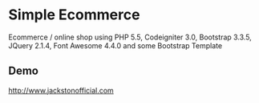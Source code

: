 # Simple Ecommerce
Ecommerce / online shop using PHP 5.5, Codeigniter 3.0, Bootstrap 3.3.5, JQuery 2.1.4, Font Awesome 4.4.0 and some Bootstrap Template


## Demo
http://www.jackstonofficial.com